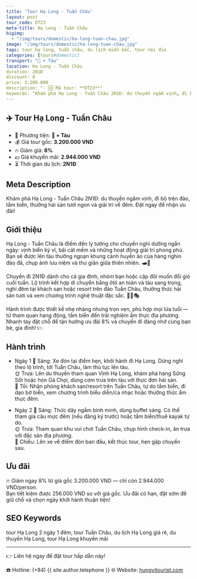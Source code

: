 ```yaml
---
title: 'Tour Hạ Long - Tuần Châu'
layout: post
tour_code: DT23
meta-title: Hạ Long - Tuần Châu
bigimg:
  - "/img/tours/domestic/ha-long-tuan-chau.jpg"
image: "/img/tours/domestic/ha-long-tuan-chau.jpg"
tags: tour hạ long, tuần châu, du lịch miền bắc, tour nội địa
categories: [tours#domestic]
transport: "🚌 + Tàu"
location: Hạ Long - Tuần Châu
duration: 2N1Đ
discount: 8
price: 3.200.000
description: "- 🆔 Mã tour: **DT23**"
keywords: "Khám phá Hạ Long - Tuần Châu 2N1Đ: du thuyền ngắm vịnh, đi bộ trên đảo, tắm biển, thưởng hải sản tươi ngon và giải trí về đêm. Đặt ngay để nhận ưu đãi!"
---
```


## ✈️ Tour Hạ Long - Tuần Châu



- 🚗 Phương tiện: **🚌 + Tàu**
- 💰 Giá tour gốc: **3.200.000 VND**
- 🔥 Giảm giá: **8%**
- 💵 Giá khuyến mãi: **2.944.000 VND**
- ⏳ Thời gian du lịch: **2N1Đ**

## Meta Description
Khám phá Hạ Long - Tuần Châu 2N1Đ: du thuyền ngắm vịnh, đi bộ trên đảo, tắm biển, thưởng hải sản tươi ngon và giải trí về đêm. Đặt ngay để nhận ưu đãi!

## Giới thiệu
Hạ Long - Tuần Châu là điểm đến lý tưởng cho chuyến nghỉ dưỡng ngắn ngày: vịnh biển kỳ vĩ, bãi cát mềm và những hoạt động giải trí phong phú. Bạn sẽ được lên tàu thưởng ngoạn khung cảnh huyền ảo của hàng nghìn đảo đá, chụp ảnh lưu niệm và thư giãn giữa thiên nhiên. 🛥️📸

Chuyến đi 2N1Đ dành cho cả gia đình, nhóm bạn hoặc cặp đôi muốn đổi gió cuối tuần. Lộ trình kết hợp di chuyển bằng ôtô an toàn và tàu sang trọng, nghỉ đêm tại khách sạn hoặc resort trên đảo Tuần Châu, thưởng thức hải sản tươi và xem chương trình nghệ thuật đặc sắc. 🏨🍤🎭

Hành trình được thiết kế nhẹ nhàng nhưng trọn vẹn, phù hợp mọi lứa tuổi — từ tham quan hang động, tắm biển đến trải nghiệm ẩm thực địa phương. Nhanh tay đặt chỗ để tận hưởng ưu đãi 8% và chuyến đi đáng nhớ cùng bạn bè, gia đình! 📞✨

## Hành trình
- Ngày 1
  🌅 Sáng: Xe đón tại điểm hẹn, khởi hành đi Hạ Long. Dừng nghỉ theo lộ trình, tới Tuần Châu, làm thủ tục lên tàu.  
  🌞 Trưa: Lên du thuyền tham quan Vịnh Hạ Long, khám phá hang Sửng Sốt hoặc hòn Gà Chọi, dùng cơm trưa trên tàu với thực đơn hải sản.  
  🌙 Tối: Nhận phòng khách sạn/resort trên Tuần Châu, tự do tắm biển, đi dạo bờ biển, xem chương trình biểu diễn/ca nhạc hoặc thưởng thức ẩm thực đêm.

- Ngày 2
  🌅 Sáng: Thức dậy ngắm bình minh, dùng buffet sáng. Có thể tham gia câu mực đêm (nếu đăng ký trước) hoặc tắm biển/thuê kayak tự do.  
  🌞 Trưa: Tham quan khu vui chơi Tuần Châu, chụp hình check-in, ăn trưa với đặc sản địa phương.  
  🌙 Chiều: Lên xe về điểm đón ban đầu, kết thúc tour, hẹn gặp chuyến sau.

## Ưu đãi
🔥 Giảm ngay 8% từ giá gốc 3.200.000 VND — chỉ còn 2.944.000 VND/person.  
Bạn tiết kiệm được 256.000 VND so với giá gốc. Ưu đãi có hạn, đặt sớm để giữ chỗ và chọn ngày khởi hành thuận tiện!

## SEO Keywords
tour Hạ Long 2 ngày 1 đêm, tour Tuần Châu, du lịch Hạ Long giá rẻ, du thuyền Hạ Long, tour Hạ Long khuyến mãi

---

👉 Liên hệ ngay để đặt tour hấp dẫn này!

☎️ Hotline: (+84) {{ site.author.telephone }}
🌐 Website: [hungvitourist.com](https://hungvitourist.com)

